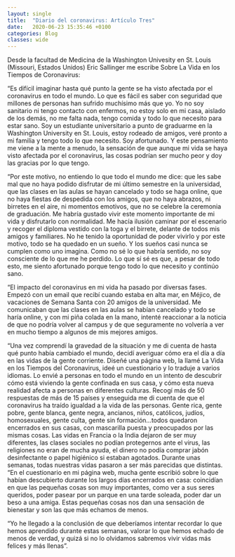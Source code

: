 ```yaml
---
layout: single
title:  "Diario del coronavirus: Artículo Tres"
date:   2020-06-23 15:35:46 +0100
categories: Blog
classes: wide
---
```


Desde la facultad de Medicina de la Washington Univesity en St. Louis (Missouri, Estados Unidos) Eric Sallinger me escribe Sobre La Vida en los Tiempos de Coronavirus:

“Es difícil imaginar hasta qué punto la gente se ha visto afectada por el coronavirus en todo el mundo. Lo que es fácil es saber con seguridad que millones de personas han sufrido muchísimo más que yo. Yo no soy sanitario ni tengo contacto con enfermos, no estoy solo en mi casa, aislado de los demás, no me falta nada, tengo comida y todo lo que necesito para estar sano. Soy un estudiante universitario a punto de graduarme en la Washington University en St. Louis, estoy rodeado de amigos, veré pronto a mi familia y tengo todo lo que necesito. Soy afortunado. Y este pensamiento me viene a la mente a menudo, la sensación de que aunque mi vida se haya visto afectada por el coronavirus, las cosas podrían ser mucho peor y doy las gracias por lo que tengo.

“Por este motivo, no entiendo lo que todo el mundo me dice: que les sabe mal que no haya podido disfrutar de mi último semestre en la universidad, que las clases en las aulas se hayan cancelado y todo se haga online, que no haya fiestas de despedida con los amigos, que no haya abrazos, ni birretes en el aire, ni momentos emotivos, que no se celebre la ceremonia de graduación. Me habría gustado vivir este momento importante de mi vida y disfrutarlo con normalidad. Me hacía ilusión caminar por el escenario y recoger el diploma vestido con la toga y el birrete, delante de todos mis amigos y familiares. No he tenido la oportunidad de poder vivirlo y por este motivo, todo se ha quedado en un sueño. Y los sueños casi nunca se cumplen como uno imagina. Como no sé lo que habría sentido, no soy consciente de lo que me he perdido. Lo que sí sé es que, a pesar de todo esto, me siento afortunado porque tengo todo lo que necesito y continúo sano.

“El impacto del coronavirus en mi vida ha pasado por diversas fases. Empezó con un email que recibí cuando estaba en alta mar, en Méjico, de vacaciones de Semana Santa con 20 amigos de la universidad. Me comunicaban que las clases en las aulas se habían cancelado y todo se haría online, y con mi piña colada en la mano, intenté reaccionar a la noticia de que no podría volver al campus y de que seguramente no volvería a ver en mucho tiempo a algunos de mis mejores amigos.

“Una vez comprendí la gravedad de la situación y me di cuenta de hasta qué punto había cambiado el mundo, decidí averiguar cómo era el día a día en las vidas de la gente corriente. Diseñé una página web, la llamé La Vida en los Tiempos del Coronavirus, ideé un cuestionario y lo traduje a varios idiomas. Lo envié a personas en todo el mundo en un intento de descubrir cómo está viviendo la gente confinada en sus casa, y cómo esta nueva realidad afecta a personas en diferentes culturas. Recogí más de 50 respuestas de más de 15 países y enseguida me di cuenta de que el coronavirus ha traído igualdad a la vida de las personas. Gente rica, gente pobre, gente blanca, gente negra, ancianos, niños, católicos, judíos, homosexuales, gente culta, gente sin formación...todos quedaron encerrados en sus casas, con mascarilla puesta y preocupados por las mismas cosas. Las vidas en Francia o la India dejaron de ser muy diferentes, las clases sociales no podían protegernos ante el virus, las religiones no eran de mucha ayuda, el dinero no podía comprar jabón desinfectante o papel higiénico si estaban agotados. Durante unas semanas, todas nuestras vidas pasaron a ser más parecidas que distintas. “En el cuestionario en mi página web, mucha gente escribió sobre lo que habían descubierto durante los largos días encerrados en casa: coincidían en que las pequeñas cosas son muy importantes, como ver a sus seres queridos, poder pasear por un parque en una tarde soleada, poder dar un beso a una amiga. Estas pequeñas cosas nos dan una sensación de bienestar y son las que más echamos de menos.

“Yo he llegado a la conclusión de que deberíamos intentar recordar lo que hemos aprendido durante estas semanas, valorar lo que hemos echado de menos de verdad, y quizá si no lo olvidamos sabremos vivir vidas más felices y más llenas”.